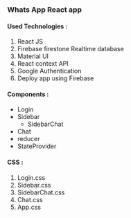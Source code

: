 ### Whats App React app

#### Used Technologies : 
1. React JS
2. Firebase firestone Realtime database
3. Material UI
4. React context API
5. Google Authentication
6. Deploy app using Firebase


#### Components :
* Login
* Sidebar
  * SidebarChat
* Chat 
* reducer
* StateProvider



#### CSS :
1. Login.css
2. Sidebar.css
3. SidebarChat.css
4. Chat.css
5. App.css
